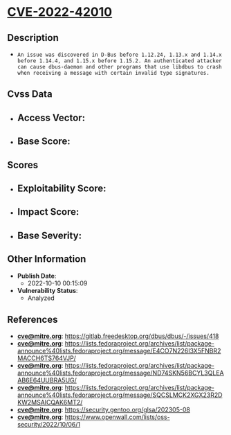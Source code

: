 
# [CVE-2022-42010](https://cve.mitre.org/cgi-bin/cvename.cgi?name=CVE-2022-42010)

## Description

- `An issue was discovered in D-Bus before 1.12.24, 1.13.x and 1.14.x before 1.14.4, and 1.15.x before 1.15.2. An authenticated attacker can cause dbus-daemon and other programs that use libdbus to crash when receiving a message with certain invalid type signatures.`

## Cvss Data

- **Access Vector**:
  - 
- **Base Score**:
  - 

## Scores

- **Exploitability Score**:
  - 
- **Impact Score**:
  - 
- **Base Severity**:
  - 

## Other Information

- **Publish Date**:
  - 2022-10-10 00:15:09
- **Vulnerability Status**:
  - Analyzed

## References

- **cve@mitre.org**: https://gitlab.freedesktop.org/dbus/dbus/-/issues/418
- **cve@mitre.org**: https://lists.fedoraproject.org/archives/list/package-announce%40lists.fedoraproject.org/message/E4CO7N226I3X5FNBR2MACCH6TS764VJP/
- **cve@mitre.org**: https://lists.fedoraproject.org/archives/list/package-announce%40lists.fedoraproject.org/message/ND74SKN56BCYL3QLEAAB6E64UUBRA5UG/
- **cve@mitre.org**: https://lists.fedoraproject.org/archives/list/package-announce%40lists.fedoraproject.org/message/SQCSLMCK2XGX23R2DKW2MSAICQAK6MT2/
- **cve@mitre.org**: https://security.gentoo.org/glsa/202305-08
- **cve@mitre.org**: https://www.openwall.com/lists/oss-security/2022/10/06/1
